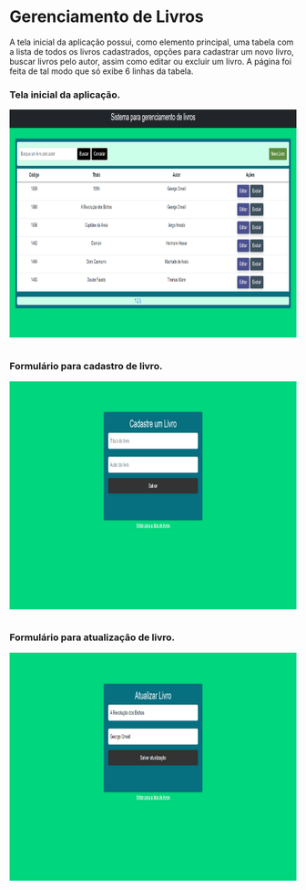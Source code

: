 # Gerenciamento de Livros

  <p>
    A tela inicial da aplicação possui, como elemento principal, uma tabela com a lista de todos os livros cadastrados, opções para cadastrar um novo livro, buscar livros pelo autor, assim como editar ou excluir um livro. A página foi feita de tal modo que só exibe 6 linhas da tabela.
  </p
<div  align="center">
  <div style="display: inline_block">
    <h3>Tela inicial da aplicação.</h3>
    <img align="center" height="400px;" width="800px" src="src/main/resources/static/imagens/tela-inicial.png">
   </div>
   <div style="display: inline_block"><br>
        <h3>Formulário para cadastro de livro.</h3>
         <img align="center" height="400px;" width="800px" src="src/main/resources/static/imagens/cadastro-livro.png">
    </div>
    <div style="display: inline_block"><br>
        <h3>Formulário para atualização de livro.</h3>
         <img align="center" height="400px;" width="800px" src="src/main/resources/static/imagens/atualizar-livro.png">
    </div>
</div>
